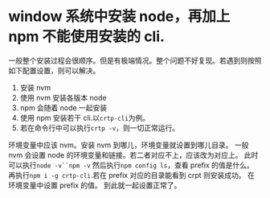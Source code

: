 # window 系统中安装 node，再加上 npm 不能使用安装的 cli.

一般整个安装过程会很顺序。但是有极端情况。整个问题不好复现。若遇到则按照如下配置设置，则可以解决。

1. 安装 nvm
2. 使用 nvm 安装各版本 node
3. npm 会随着 node 一起安装
4. 使用 npm 安装若干 cli.以`crtp-cli`为例。
5. 若在命令行中可以执行`crtp -v`，则一切正常运行。

环境变量中应该 nvm。安装 nvm 到哪儿，环境变量就设置到哪儿目录。
一般 nvm 会设置 node 的环境变量和链接。若二者对应不上，应该改为对应上。
此时可以执行` node -v``npm -v `
然后执行`npm config ls`，查看 prefix 的值是什么。
再执行`npm i -g crtp-cli`.若在 prefix 对应的目录能看到 crpt 则安装成功。
在环境变量中设置 prefix 的值。
到此就一起设置正常了。
